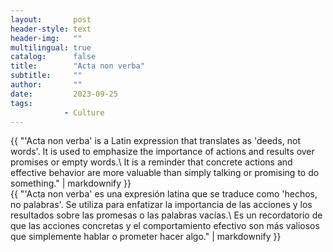 ```yaml
---
layout:       post
header-style: text
header-img:   ""
multilingual: true
catalog:      false
title:        "Acta non verba"
subtitle:     ""
author:       ""
date:         2023-09-25 
tags:
            - Culture
---
```


<div class="en post-container">
    {{ "'Acta non verba' is a Latin expression that translates as 'deeds, not words'. It is used to emphasize the importance of actions and results over promises or empty words.\
    It is a reminder that concrete actions and effective behavior are more valuable than simply talking or promising to do something." | markdownify }}
</div>

<div class="es post-container">
    {{ "'Acta non verba' es una expresión latina que se traduce como 'hechos, no palabras'. Se utiliza para enfatizar la importancia de las acciones y los resultados sobre las promesas o las palabras vacías.\
    Es un recordatorio de que las acciones concretas y el comportamiento efectivo son más valiosos que simplemente hablar o prometer hacer algo." | markdownify }}
</div>
